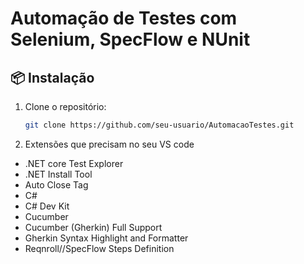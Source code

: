 # Automação de Testes com Selenium, SpecFlow e NUnit

## 📦 Instalação

1. Clone o repositório:
   ```sh
   git clone https://github.com/seu-usuario/AutomacaoTestes.git
2. Extensões que precisam no seu VS code
  * .NET core Test Explorer
  * .NET Install Tool
  * Auto Close Tag
  * C#
  * C# Dev Kit
  * Cucumber
  * Cucumber (Gherkin) Full Support
  * Gherkin Syntax Highlight and Formatter
  * Reqnroll//SpecFlow Steps Definition
